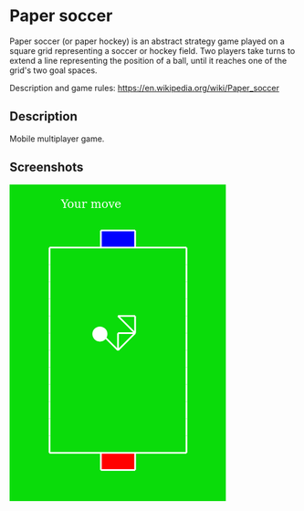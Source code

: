 # Paper soccer

Paper soccer (or paper hockey) is an abstract strategy game played on a square grid representing a soccer or hockey field. Two players take turns to extend a line representing the position of a ball, until it reaches one of the grid's two goal spaces.

Description and game rules:
https://en.wikipedia.org/wiki/Paper_soccer

## Description

Mobile multiplayer game.

## Screenshots
![Image](1.png)

